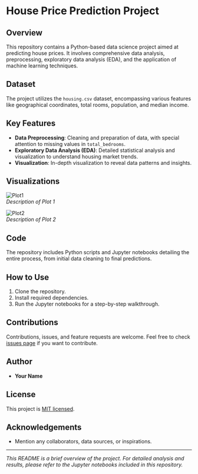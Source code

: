# House Price Prediction Project

## Overview
This repository contains a Python-based data science project aimed at predicting house prices. It involves comprehensive data analysis, preprocessing, exploratory data analysis (EDA), and the application of machine learning techniques.

## Dataset
The project utilizes the `housing.csv` dataset, encompassing various features like geographical coordinates, total rooms, population, and median income. 

## Key Features
- **Data Preprocessing**: Cleaning and preparation of data, with special attention to missing values in `total_bedrooms`.
- **Exploratory Data Analysis (EDA)**: Detailed statistical analysis and visualization to understand housing market trends.
- **Visualization**: In-depth visualization to reveal data patterns and insights.

## Visualizations
![Plot1](link-to-plot1)  
*Description of Plot 1*

![Plot2](link-to-plot2)  
*Description of Plot 2*

## Code
The repository includes Python scripts and Jupyter notebooks detailing the entire process, from initial data cleaning to final predictions.

## How to Use
1. Clone the repository.
2. Install required dependencies.
3. Run the Jupyter notebooks for a step-by-step walkthrough.

## Contributions
Contributions, issues, and feature requests are welcome. Feel free to check [issues page](link-to-issues-page) if you want to contribute.

## Author
- **Your Name**

## License
This project is [MIT licensed](link-to-license).

## Acknowledgements
- Mention any collaborators, data sources, or inspirations.

---

*This README is a brief overview of the project. For detailed analysis and results, please refer to the Jupyter notebooks included in this repository.*
